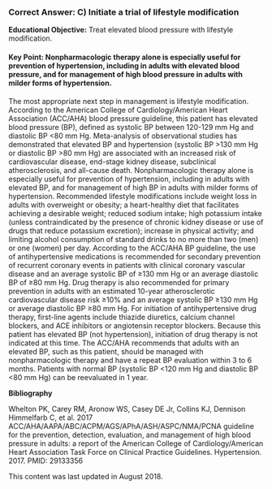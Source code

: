 
### Correct Answer: C) Initiate a trial of lifestyle modification 

**Educational Objective:** Treat elevated blood pressure with lifestyle modification.

#### **Key Point:** Nonpharmacologic therapy alone is especially useful for prevention of hypertension, including in adults with elevated blood pressure, and for management of high blood pressure in adults with milder forms of hypertension.

The most appropriate next step in management is lifestyle modification. According to the American College of Cardiology/American Heart Association (ACC/AHA) blood pressure guideline, this patient has elevated blood pressure (BP), defined as systolic BP between 120-129 mm Hg and diastolic BP <80 mm Hg. Meta-analysis of observational studies has demonstrated that elevated BP and hypertension (systolic BP >130 mm Hg or diastolic BP >80 mm Hg) are associated with an increased risk of cardiovascular disease, end-stage kidney disease, subclinical atherosclerosis, and all-cause death. Nonpharmacologic therapy alone is especially useful for prevention of hypertension, including in adults with elevated BP, and for management of high BP in adults with milder forms of hypertension. Recommended lifestyle modifications include weight loss in adults with overweight or obesity; a heart-healthy diet that facilitates achieving a desirable weight; reduced sodium intake; high potassium intake (unless contraindicated by the presence of chronic kidney disease or use of drugs that reduce potassium excretion); increase in physical activity; and limiting alcohol consumption of standard drinks to no more than two (men) or one (women) per day.
According to the ACC/AHA BP guideline, the use of antihypertensive medications is recommended for secondary prevention of recurrent coronary events in patients with clinical coronary vascular disease and an average systolic BP of ≥130 mm Hg or an average diastolic BP of ≥80 mm Hg. Drug therapy is also recommended for primary prevention in adults with an estimated 10-year atherosclerotic cardiovascular disease risk ≥10% and an average systolic BP ≥130 mm Hg or average diastolic BP ≥80 mm Hg. For initiation of antihypertensive drug therapy, first-line agents include thiazide diuretics, calcium channel blockers, and ACE inhibitors or angiotensin receptor blockers. Because this patient has elevated BP (not hypertension), initiation of drug therapy is not indicated at this time.
The ACC/AHA recommends that adults with an elevated BP, such as this patient, should be managed with nonpharmacologic therapy and have a repeat BP evaluation within 3 to 6 months. Patients with normal BP (systolic BP <120 mm Hg and diastolic BP <80 mm Hg) can be reevaluated in 1 year.

**Bibliography**

Whelton PK, Carey RM, Aronow WS, Casey DE Jr, Collins KJ, Dennison Himmelfarb C, et al. 2017 ACC/AHA/AAPA/ABC/ACPM/AGS/APhA/ASH/ASPC/NMA/PCNA guideline for the prevention, detection, evaluation, and management of high blood pressure in adults: a report of the American College of Cardiology/American Heart Association Task Force on Clinical Practice Guidelines. Hypertension. 2017. PMID: 29133356

This content was last updated in August 2018.